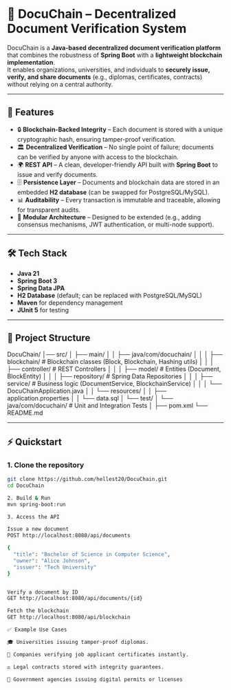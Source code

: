 # 📄 DocuChain – Decentralized Document Verification System

DocuChain is a **Java-based decentralized document verification platform** that combines the robustness of **Spring Boot** with a **lightweight blockchain implementation**.  
It enables organizations, universities, and individuals to **securely issue, verify, and share documents** (e.g., diplomas, certificates, contracts) without relying on a central authority.

---

## 🚀 Features

- 🔒 **Blockchain-Backed Integrity** – Each document is stored with a unique cryptographic hash, ensuring tamper-proof verification.  
- 🏛 **Decentralized Verification** – No single point of failure; documents can be verified by anyone with access to the blockchain.  
- 🌍 **REST API** – A clean, developer-friendly API built with **Spring Boot** to issue and verify documents.  
- 🗄 **Persistence Layer** – Documents and blockchain data are stored in an embedded **H2 database** (can be swapped for PostgreSQL/MySQL).  
- 📊 **Auditability** – Every transaction is immutable and traceable, allowing for transparent audits.  
- 🧩 **Modular Architecture** – Designed to be extended (e.g., adding consensus mechanisms, JWT authentication, or multi-node support).  

---

## 🛠 Tech Stack

- **Java 21**
- **Spring Boot 3**
- **Spring Data JPA**
- **H2 Database** (default; can be replaced with PostgreSQL/MySQL)
- **Maven** for dependency management
- **JUnit 5** for testing

---

## 📂 Project Structure

DocuChain/
│── src/
│ ├── main/
│ │ ├── java/com/docuchain/
│ │ │ ├── blockchain/ # Blockchain classes (Block, Blockchain, Hashing utils)
│ │ │ ├── controller/ # REST Controllers
│ │ │ ├── model/ # Entities (Document, BlockEntity)
│ │ │ ├── repository/ # Spring Data Repositories
│ │ │ ├── service/ # Business logic (DocumentService, BlockchainService)
│ │ │ └── DocuChainApplication.java
│ │ └── resources/
│ │ ├── application.properties
│ │ └── data.sql
│ └── test/
│ └── java/com/docuchain/ # Unit and Integration Tests
│
├── pom.xml
└── README.md


---

## ⚡ Quickstart

### 1. Clone the repository
```bash
git clone https://github.com/hellest20/DocuChain.git
cd DocuChain

2. Build & Run
mvn spring-boot:run

3. Access the API

Issue a new document
POST http://localhost:8080/api/documents

{
  "title": "Bachelor of Science in Computer Science",
  "owner": "Alice Johnson",
  "issuer": "Tech University"
}


Verify a document by ID
GET http://localhost:8080/api/documents/{id}

Fetch the blockchain
GET http://localhost:8080/api/blockchain

✅ Example Use Cases

🎓 Universities issuing tamper-proof diplomas.

🏢 Companies verifying job applicant certificates instantly.

⚖️ Legal contracts stored with integrity guarantees.

📜 Government agencies issuing digital permits or licenses
